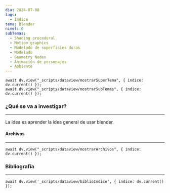 ```yaml
---
dia: 2024-07-08
tags:
  - Índice
tema: Blender
nivel: 0
subTemas:
  - Shading procedural
  - Motion graphics
  - Modelado de superficies duras
  - Modelado
  - Geometry Nodes
  - Animación de personajes
  - Ambiente
---
```

```dataviewjs
await dv.view("_scripts/dataview/mostrarSuperTema", { indice: dv.current() });
await dv.view("_scripts/dataview/mostrarSubTemas", { indice: dv.current() });
```
### ¿Qué se va a investigar?
---
La idea es aprender la idea general de usar blender.


#### Archivos
---
```dataviewjs
await dv.view("_scripts/dataview/mostrarArchivos", { indice: dv.current() });
```


### Bibliografía
---
```dataviewjs
await dv.view('_scripts/dataview/biblioIndice', { indice: dv.current() });
```